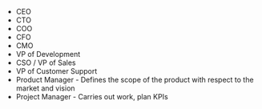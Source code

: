 - CEO
- CTO
- COO
- CFO
- CMO
- VP of Development
- CSO / VP of Sales
- VP of Customer Support
- Product Manager - Defines the scope of the product with respect to the market and vision
- Project Manager - Carries out work, plan KPIs